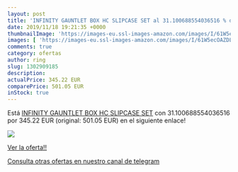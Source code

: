 ```yaml
---
layout: post
title: 'INFINITY GAUNTLET BOX HC SLIPCASE SET al 31.100688554036516 % de descuento'
date: 2019/11/18 19:21:35 +0000
thumbnailImage: 'https://images-eu.ssl-images-amazon.com/images/I/61W5ecOAZDL._SL200_.jpg'
images: [ 'https://images-eu.ssl-images-amazon.com/images/I/61W5ecOAZDL._SL200_.jpg' ]
comments: true
category: ofertas
author: ring
slug: 1302909185
description:
actualPrice: 345.22 EUR
comparePrice: 501.05 EUR
inStock: true
---
```


Está [INFINITY GAUNTLET BOX HC SLIPCASE SET](https://www.amazon.com/dp/1302909185/?tag=redken08-20) con 31.100688554036516 por 345.22 EUR (original: 501.05 EUR) en el siguiente enlace!

[![](https://images-eu.ssl-images-amazon.com/images/I/61W5ecOAZDL._SL200_.jpg)](https://www.amazon.com/dp/1302909185/?tag=redken08-20)

[Ver la oferta!!](https://www.amazon.com/dp/1302909185/?tag=redken08-20)

[Consulta otras ofertas en nuestro canal de telegram](https://t.me/s/ofertas25)
